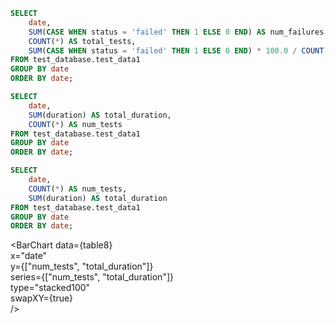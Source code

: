 ```sql tabel6
SELECT
    date,
    SUM(CASE WHEN status = 'failed' THEN 1 ELSE 0 END) AS num_failures,
    COUNT(*) AS total_tests,
    SUM(CASE WHEN status = 'failed' THEN 1 ELSE 0 END) * 100.0 / COUNT(*) AS failure_rate_percentage
FROM test_database.test_data1
GROUP BY date
ORDER BY date;
```

```sql table7
SELECT
    date,
    SUM(duration) AS total_duration,
    COUNT(*) AS num_tests
FROM test_database.test_data1
GROUP BY date
ORDER BY date;
```

```sql table8
SELECT
    date,
    COUNT(*) AS num_tests,
    SUM(duration) AS total_duration
FROM test_database.test_data1
GROUP BY date
ORDER BY date;
```



<LineChart
    data={table7}
    y="total_duration"
    title="Total Duration of Tests by Month"
/>

<BarChart 
    data={table8}  
    x="date"                  
    y={["num_tests", "total_duration"]}  
    series={["num_tests", "total_duration"]}  
    type="stacked100"         
    swapXY={true}            
/>
